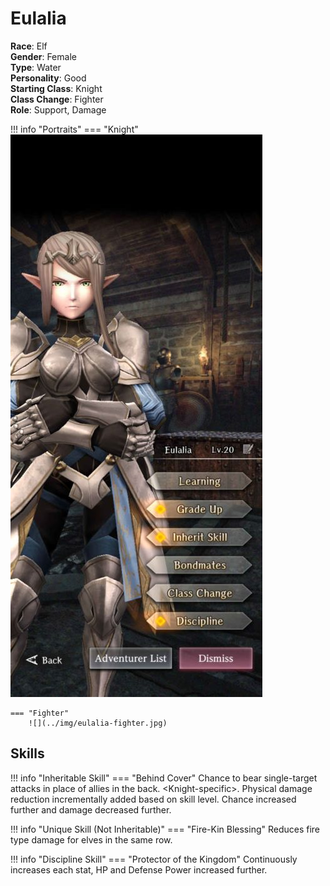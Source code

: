 # Eulalia

**Race**: Elf  
**Gender**: Female  
**Type**: Water  
**Personality**: Good  
**Starting Class**: Knight  
**Class Change**: Fighter  
**Role**: Support, Damage

!!! info "Portraits"
    === "Knight"
        ![](../img/eulalia-knight.jpg)

    === "Fighter"
        ![](../img/eulalia-fighter.jpg)

## Skills

!!! info "Inheritable Skill"
    === "Behind Cover"
        Chance to bear single-target attacks in place of allies in the back. <Knight-specific\>. Physical damage reduction incrementally added based on skill level. Chance increased further and damage decreased further.

!!! info "Unique Skill (Not Inheritable)"
    === "Fire-Kin Blessing"
        Reduces fire type damage for elves in the same row.

!!! info "Discipline Skill"
    === "Protector of the Kingdom"
        Continuously increases each stat, HP and Defense Power increased further.
